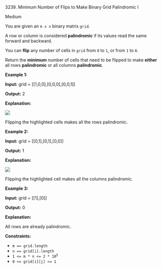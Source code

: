 3239\. Minimum Number of Flips to Make Binary Grid Palindromic I

Medium

You are given an `m x n` binary matrix `grid`.

A row or column is considered **palindromic** if its values read the same forward and backward.

You can **flip** any number of cells in `grid` from `0` to `1`, or from `1` to `0`.

Return the **minimum** number of cells that need to be flipped to make **either** all rows **palindromic** or all columns **palindromic**.

**Example 1:**

**Input:** grid = [[1,0,0],[0,0,0],[0,0,1]]

**Output:** 2

**Explanation:**

![](https://assets.leetcode.com/uploads/2024/07/07/screenshot-from-2024-07-08-00-20-10.png)

Flipping the highlighted cells makes all the rows palindromic.

**Example 2:**

**Input:** grid = [[0,1],[0,1],[0,0]]

**Output:** 1

**Explanation:**

![](https://assets.leetcode.com/uploads/2024/07/07/screenshot-from-2024-07-08-00-31-23.png)

Flipping the highlighted cell makes all the columns palindromic.

**Example 3:**

**Input:** grid = [[1],[0]]

**Output:** 0

**Explanation:**

All rows are already palindromic.

**Constraints:**

*   `m == grid.length`
*   `n == grid[i].length`
*   <code>1 <= m * n <= 2 * 10<sup>5</sup></code>
*   `0 <= grid[i][j] <= 1`